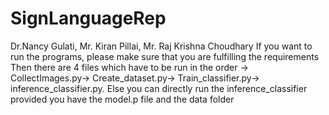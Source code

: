 # SignLanguageRep
Dr.Nancy Gulati, Mr. Kiran Pillai, Mr. Raj Krishna Choudhary
If you want to run the programs, please make sure that you are fulfilling the requirements
Then there are 4 files which have to be run in the order -> CollectImages.py-> Create_dataset.py-> Train_classifier.py-> inference_classifier.py.
Else you can directly run the inference_classifier provided you have the model.p file and the data folder
